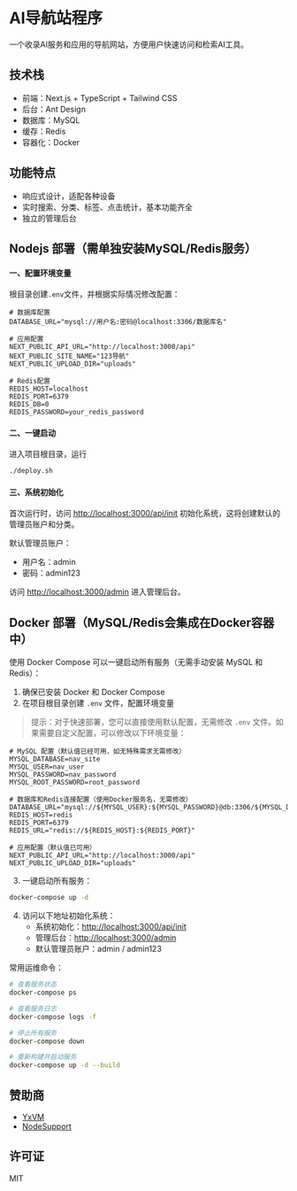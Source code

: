 # AI导航站程序

一个收录AI服务和应用的导航网站，方便用户快速访问和检索AI工具。

## 技术栈

- 前端：Next.js + TypeScript + Tailwind CSS
- 后台：Ant Design
- 数据库：MySQL
- 缓存：Redis
- 容器化：Docker

## 功能特点

- 响应式设计，适配各种设备
- 实时搜索、分类、标签、点击统计，基本功能齐全
- 独立的管理后台

## Nodejs 部署（需单独安装MySQL/Redis服务）

#### 一、配置环境变量

根目录创建`.env`文件，并根据实际情况修改配置：

```env
# 数据库配置
DATABASE_URL="mysql://用户名:密码@localhost:3306/数据库名"

# 应用配置
NEXT_PUBLIC_API_URL="http://localhost:3000/api"
NEXT_PUBLIC_SITE_NAME="123导航"
NEXT_PUBLIC_UPLOAD_DIR="uploads"

# Redis配置
REDIS_HOST=localhost
REDIS_PORT=6379
REDIS_DB=0
REDIS_PASSWORD=your_redis_password
```

#### 二、一键启动
进入项目根目录，运行

```bash
./deploy.sh
```

#### 三、系统初始化

首次运行时，访问 [http://localhost:3000/api/init](http://localhost:3000/api/init) 初始化系统，这将创建默认的管理员账户和分类。

默认管理员账户：

- 用户名：admin
- 密码：admin123

访问 [http://localhost:3000/admin](http://localhost:3000/admin) 进入管理后台。

## Docker 部署（MySQL/Redis会集成在Docker容器中）

使用 Docker Compose 可以一键启动所有服务（无需手动安装 MySQL 和 Redis）：

1. 确保已安装 Docker 和 Docker Compose
2. 在项目根目录创建 `.env` 文件，配置环境变量

> 提示：对于快速部署，您可以直接使用默认配置，无需修改 `.env` 文件。如果需要自定义配置，可以修改以下环境变量：

```properties
# MySQL 配置（默认值已经可用，如无特殊需求无需修改）
MYSQL_DATABASE=nav_site
MYSQL_USER=nav_user
MYSQL_PASSWORD=nav_password
MYSQL_ROOT_PASSWORD=root_password

# 数据库和Redis连接配置（使用Docker服务名，无需修改）
DATABASE_URL="mysql://${MYSQL_USER}:${MYSQL_PASSWORD}@db:3306/${MYSQL_DATABASE}"
REDIS_HOST=redis
REDIS_PORT=6379
REDIS_URL="redis://${REDIS_HOST}:${REDIS_PORT}"

# 应用配置（默认值已可用）
NEXT_PUBLIC_API_URL="http://localhost:3000/api"
NEXT_PUBLIC_UPLOAD_DIR="uploads"
```

3. 一键启动所有服务：

```bash
docker-compose up -d
```

4. 访问以下地址初始化系统：
   - 系统初始化：[http://localhost:3000/api/init](http://localhost:3000/api/init)
   - 管理后台：[http://localhost:3000/admin](http://localhost:3000/admin)
   - 默认管理员账户：admin / admin123

常用运维命令：

```bash
# 查看服务状态
docker-compose ps

# 查看服务日志
docker-compose logs -f

# 停止所有服务
docker-compose down

# 重新构建并启动服务
docker-compose up -d --build
```

## 赞助商

- [YxVM](https://yxvm.com/)
- [NodeSupport](https://github.com/NodeSeekDev/NodeSupport)

## 许可证

MIT
